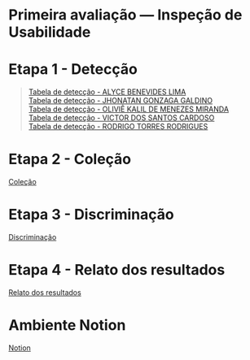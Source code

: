 # Primeira avaliação — Inspeção de Usabilidade

# Etapa 1 - Detecção
> [Tabela de detecção - ALYCE BENEVIDES LIMA ](https://www.notion.so/2696bcc1a58a8019b769fcd051ad89d9?v=2696bcc1a58a8047b417000c812b402e&source=copy_link) <br>
[Tabela de detecção - JHONATAN GONZAGA GALDINO](https://www.notion.so/2696bcc1a58a8039881adb81f61d84e8?v=2696bcc1a58a813b8ba8000c20f2644a&source=copy_link) <br>
[Tabela de detecção - OLIVIÊ KALIL DE MENEZES MIRANDA](https://www.notion.so/2696bcc1a58a80d8b1eefe086175356e?v=2696bcc1a58a816e8424000c14ec1eb6&source=copy_link)<br>
[Tabela de detecção -  VICTOR DOS SANTOS CARDOSO](https://www.notion.so/2696bcc1a58a807a9d01d6d709f72423?v=2696bcc1a58a81988fa5000c29141d93&source=copy_link)<br>
[Tabela de detecção -  RODRIGO TORRES RODRIGUES](https://www.notion.so/2696bcc1a58a8098bea5ecd6d8f1218c?v=2696bcc1a58a814c80cd000cb7855f2d&source=copy_link)<br>

# Etapa 2 - Coleção
[Coleção](https://www.notion.so/2696bcc1a58a80b6b793e2f575fc4385?v=2696bcc1a58a803ead76000c1e3a11cc&source=copy_link)

# Etapa 3 - Discriminação
[Discriminação](https://www.notion.so/2696bcc1a58a8097807fe264c3fe5e62?v=2696bcc1a58a8081a650000cede4a71a&source=copy_link)

# Etapa 4 - Relato dos resultados
[Relato dos resultados](https://www.notion.so/2696bcc1a58a8057ab35e54741568a9c?v=2696bcc1a58a8033ae5c000cc9f8d927&source=copy_link)  

# Ambiente Notion
[Notion](https://www.notion.so/Primeira-avalia-o-Inspe-o-de-Usabilidade-2686bcc1a58a8071baede90257f4d9a5?source=copy_link)
